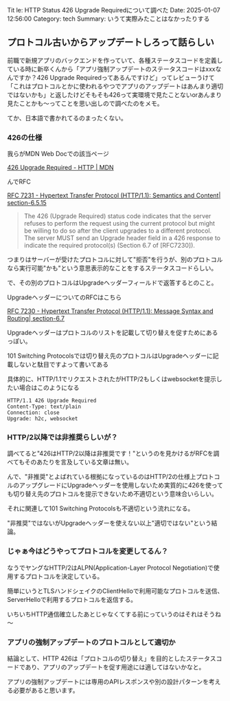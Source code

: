 Tit le: HTTP Status 426 Upgrade Requiredについて調べた
Date: 2025-01-07 12:56:00
Category: tech
Summary: いうて実際みたことはなかったりする

## プロトコル古いからアップデートしろって話らしい

前職で新規アプリのバックエンドを作っていて、各種ステータスコードを定義している時に新卒くんから「アプリ強制アップデートのステータスコードはxxxなんですか？426 Upgrade Requiredってあるんですけど」ってレビューうけて「これはプロトコルとかに使われるやつでアプリのアップデートはあんまり適切ではないかも」と返したけどそもそも426って実環境で見たことないorあんまり見たことかも～ってことを思い出しので調べたのをメモ。

てか、日本語で書かれてるのまったくない。

### 426の仕様

我らがMDN Web Docでの該当ページ

[426 Upgrade Required - HTTP | MDN](https://developer.mozilla.org/ja/docs/Web/HTTP/Status/426)

んでRFC

[RFC 7231 - Hypertext Transfer Protocol (HTTP/1.1): Semantics and Content| section-6.5.15](https://datatracker.ietf.org/doc/html/rfc7231#section-6.5.15)


>    The 426 (Upgrade Required) status code indicates that the server
>   refuses to perform the request using the current protocol but might
>   be willing to do so after the client upgrades to a different
>   protocol.  The server MUST send an Upgrade header field in a 426
>   response to indicate the required protocol(s) (Section 6.7 of
>   [RFC7230]).


つまりはサーバーが受けたプロトコルに対して"拒否"を行うが、別のプロトコルなら実行可能"かも"という意思表示的なことをするステータスコードらしい。

で、その別のプロトコルはUpgradeヘッダーフィールドで返答するとのこと。

UpgradeヘッダーについてのRFCはこちら

[RFC 7230 - Hypertext Transfer Protocol (HTTP/1.1): Message Syntax and Routing| section-6.7](https://datatracker.ietf.org/doc/html/rfc7230#section-6.7)

Upgradeヘッダーはプロトコルのリストを記載して切り替えを促すためにあるっぽい。

101 Switching Protocolsでは切り替え先のプロトコルはUpgradeヘッダーに記載しないと駄目ですよって書いてある

具体的に、HTTP/1.1でリクエストされたがHTTP/2もしくはwebsocketを提示したい場合はこのようになる

```
HTTP/1.1 426 Upgrade Required
Content-Type: text/plain
Connection: close
Upgrade: h2c, websocket
```


### HTTP/2以降では非推奨らしいが？

調べてると"426はHTTP/2以降は非推奨です！"というのを見かけるがRFCを調べてもそのあたりを言及している文章は無い。

んで、"非推奨"とよばれている根拠になっているのはHTTP/2の仕様上プロトコルのアップグレードにUpgradeヘッダーを使用しないため実質的に426を使っても切り替え先のプロトコルを提示できないため不適切という意味合いらしい。

それに関連して101 Switching Protocolsも不適切という流れになる。

"非推奨"ではないがUpgradeヘッダーを使えない以上"適切ではない"という結論。


### じゃぁ今はどうやってプロトコルを変更してるん？

なうでヤングなHTTP/2はALPN(Application-Layer Protocol Negotiation)で使用するプロトコルを決定している。

簡単にいうとTLSハンドシェイクのClientHelloで利用可能なプロトコルを送信、ServerHelloで利用するプロトコルを返信する。

いちいちHTTP通信確立したあとじゃなくてする前にっていうのはそれはそうね～

### アプリの強制アップデートのプロトコルとして適切か

結論として、HTTP 426は「プロトコルの切り替え」を目的としたステータスコードであり、アプリのアップデートを促す用途には適してはないかなと。

アプリの強制アップデートには専用のAPIレスポンスや別の設計パターンを考える必要があると思います。
